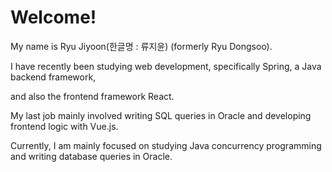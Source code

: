 
# Welcome! 
My name is Ryu Jiyoon(한글명 : 류지윤) (formerly Ryu Dongsoo). 

I have recently been studying web development, specifically Spring, a Java backend framework, 

and also the frontend framework React. 


My last job mainly involved writing SQL queries in Oracle and developing frontend logic with Vue.js. 

Currently, I am mainly focused on studying Java concurrency programming and writing database queries in Oracle.
